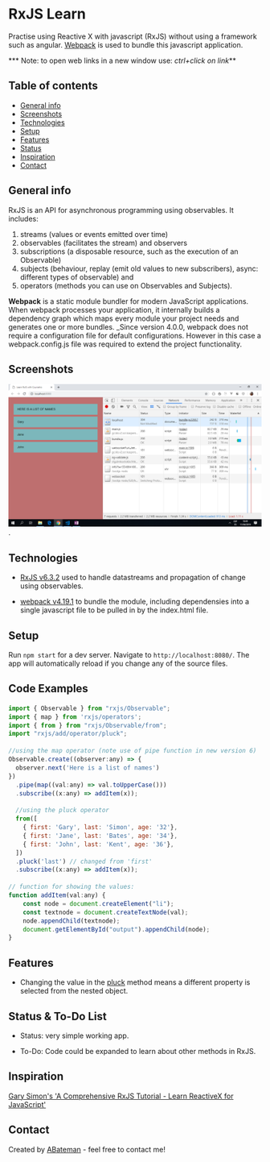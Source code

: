 # RxJS Learn

Practise using Reactive X with javascript (RxJS) without using a framework such as angular. [Webpack](https://webpack.js.org/) is used to bundle this javascript application.

*** Note: to open web links in a new window use: _ctrl+click on link_**

## Table of contents

* [General info](#general-info)
* [Screenshots](#screenshots)
* [Technologies](#technologies)
* [Setup](#setup)
* [Features](#features)
* [Status](#status)
* [Inspiration](#inspiration)
* [Contact](#contact)

## General info

RxJS is an API for asynchronous programming using observables. It includes:

1. streams (values or events emitted over time)
2. observables (facilitates the stream) and observers
3. subscriptions (a disposable resource, such as the execution of an Observable)
4. subjects (behaviour, replay (emit old values to new subscribers), async: different types of observable) and
5. operators (methods you can use on Observables and Subjects).

**Webpack** is a static module bundler for modern JavaScript applications. When webpack processes your application, it internally builds a dependency graph which maps every module your project needs and generates one or more bundles. _Since version 4.0.0, webpack does not require a configuration file for default configurations. However in this case a webpack.config.js file was required to extend the project functionality.

## Screenshots

![Example screenshot](./img/rxjs-observables.png).

## Technologies

* [RxJS v6.3.2](https://rxjs.dev/) used to handle datastreams and propagation of change using observables.

* [webpack v4.19.1](https://webpack.js.org/) to bundle the module, including dependensies into a single javascript file to be pulled in by the index.html file.

## Setup

Run `npm start` for a dev server. Navigate to `http://localhost:8080/`. The app will automatically reload if you change any of the source files.

## Code Examples

```javascript
import { Observable } from "rxjs/Observable";
import { map } from 'rxjs/operators';
import { from } from "rxjs/Observable/from";
import "rxjs/add/operator/pluck";

//using the map operator (note use of pipe function in new version 6)
Observable.create((observer:any) => {
  observer.next('Here is a list of names')
})
  .pipe(map((val:any) => val.toUpperCase()))
  .subscribe((x:any) => addItem(x));

  //using the pluck operator
  from([
    { first: 'Gary', last: 'Simon', age: '32'},
    { first: 'Jane', last: 'Bates', age: '34'},
    { first: 'John', last: 'Kent', age: '36'},
  ])
  .pluck('last') // changed from 'first'
  .subscribe((x:any) => addItem(x));

// function for showing the values:
function addItem(val:any) {
    const node = document.createElement("li");
    const textnode = document.createTextNode(val);
    node.appendChild(textnode);
    document.getElementById("output").appendChild(node);
}

```

## Features

* Changing the value in the [pluck](http://reactivex.io/rxjs/class/es6/Observable.js~Observable.html#instance-method-pluck) method means a different property is selected from the nested object.  

## Status & To-Do List

* Status: very simple working app.

* To-Do: Code could be expanded to learn about other methods in RxJS.

## Inspiration

[Gary Simon's 'A Comprehensive RxJS Tutorial - Learn ReactiveX for JavaScript'](https://coursetro.com/courses/25/A-Comprehensive-RxJS-Tutorial---Learn-ReactiveX-for-JavaScript-)

## Contact

Created by [ABateman](https://www.andrewbateman.org) - feel free to contact me!
